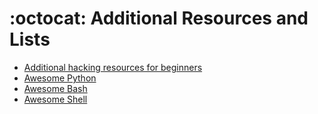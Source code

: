 # :octocat: Additional Resources and Lists
- [Additional hacking resources for beginners](https://github.com/Amanchouhan192/Awesome-Hacking)
- [Awesome Python](https://github.com/vinta/awesome-python)
- [Awesome Bash](https://github.com/awesome-lists/awesome-bash)
- [Awesome Shell](https://github.com/alebcay/awesome-shell)
